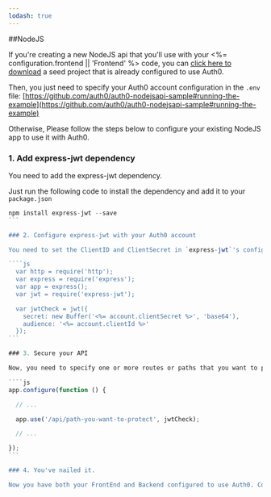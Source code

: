 ```yaml
---
lodash: true
---
```


##NodeJS

If you're creating a new NodeJS api that you'll use with your <%= configuration.frontend || 'Frontend' %> code, you can [click here to download](https://github.com/auth0/auth0-nodejsapi-sample/archive/master.zip) a seed project that is already configured to use Auth0.

Then, you just need to specify your Auth0 account configuration in the `.env` file: [https://github.com/auth0/auth0-nodejsapi-sample#running-the-example](https://github.com/auth0/auth0-nodejsapi-sample#running-the-example)

Otherwise, Please follow the steps below to configure your existing NodeJS app to use it with Auth0.

### 1. Add express-jwt dependency

You need to add the express-jwt dependency.

Just run the following code to install the dependency and add it to your `package.json`

````js
npm install express-jwt --save
```

### 2. Configure express-jwt with your Auth0 account

You need to set the ClientID and ClientSecret in `express-jwt`'s configuration so that it can validate and sign [JWT](https://docs.auth0.com/jwt)s for you.

````js
  var http = require('http');
  var express = require('express');
  var app = express();
  var jwt = require('express-jwt');

  var jwtCheck = jwt({
    secret: new Buffer('<%= account.clientSecret %>', 'base64'),
    audience: '<%= account.clientId %>'
  });
```

### 3. Secure your API

Now, you need to specify one or more routes or paths that you want to protect, so that only users with the correct JWT will be able to do the request.

````js
app.configure(function () {

  // ...

  app.use('/api/path-you-want-to-protect', jwtCheck);

  // ...

});
```

### 4. You've nailed it.

Now you have both your FrontEnd and Backend configured to use Auth0. Congrats, you're awesome!
